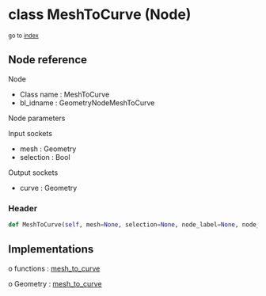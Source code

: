 # class MeshToCurve (Node)

<sub>go to [index](/docs/index.md)</sub>

## Node reference

Node
 - Class name : MeshToCurve
 - bl_idname : GeometryNodeMeshToCurve

Node parameters

Input sockets
 - mesh : Geometry
 - selection : Bool

Output sockets
 - curve : Geometry

### Header

``` python
def MeshToCurve(self, mesh=None, selection=None, node_label=None, node_color=None):
```

## Implementations

o functions : [mesh_to_curve](/docs/GeoNodes_classes/GLOBAL.md#mesh_to_curve)

o Geometry : [mesh_to_curve](/docs/GeoNodes_classes/Geometry.md#mesh_to_curve)


